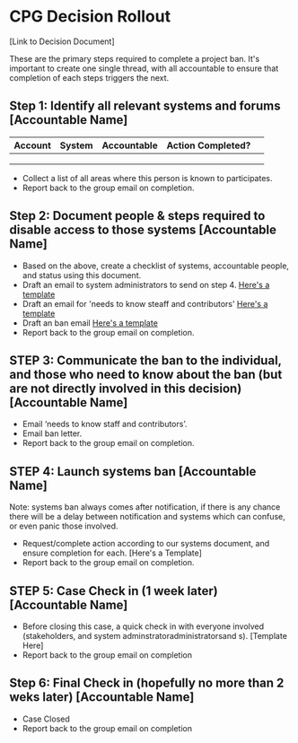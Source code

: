# CPG Decision Rollout

[Link to Decision Document]

These are the primary steps required to complete a project ban.
It's important to create one single thread, with all accountable to ensure that completion of each steps triggers the next.

## Step 1: Identify all relevant systems and forums [Accountable Name]

| Account  | System  | Accountable  | Action Completed?  |   |
|---|---|---|---|---|
|   |   |   |   |   |
|   |   |   |   |   |
|   |   |   |   |   |

* Collect a list of all areas where this person is known to participates. 
* Report back to the group email on completion.

## Step 2: Document people & steps required to disable access to those systems [Accountable Name]

* Based on the above, create a checklist of systems, accountable people, and status using this document. 
* Draft an email to system administrators to send on step 4. [Here's a template](https://github.com/mozilla/diversity/blob/master/code-of-conduct-enforcement/decisions/communication/decision-comms/systems/level-7.md) 
* Draft an email for 'needs to know steaff and contributors' [ Here's a template ](https://github.com/mozilla/diversity/blob/master/code-of-conduct-enforcement/decisions/communication/decision-comms/need-to-know-contribtors.md)
* Draft an ban email  [ Here's a template ](https://github.com/mozilla/diversity/blob/master/code-of-conduct-enforcement/decisions/communication/decision-comms/reported/decision-reported-level-7)
* Report back to the group email on completion.

## STEP 3: Communicate the ban to the individual, and those who need to know about the ban (but are not directly involved in this decision)[Accountable Name]  

* Email ‘needs to know staff and contributors’.   
* Email  ban letter.
* Report back to the group email on completion.

## STEP 4:  Launch systems ban [Accountable Name]

Note: systems ban always comes after notification, if there is any chance there will be a delay between notification and systems which can confuse, or even panic those involved. 

* Request/complete action according to our systems document,  and ensure completion for each. [Here's a Template]
* Report back to the group email on completion.

## STEP 5: Case Check in (1 week later)  [Accountable Name]

* Before closing this case, a quick check in with everyone involved (stakeholders, and system adminstratoradministratorsand s). [Template Here]
* Report back to the group email on completion 

## Step 6:  Final Check in (hopefully no more than 2 weks later) [Accountable Name]

* Case Closed
* Report back to the group email on completion

